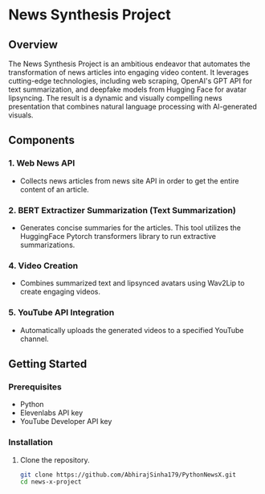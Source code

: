 # News Synthesis Project

## Overview

The News Synthesis Project is an ambitious endeavor that automates the transformation of news articles into engaging video content. It leverages cutting-edge technologies, including web scraping, OpenAI's GPT API for text summarization, and deepfake models from Hugging Face for avatar lipsyncing. The result is a dynamic and visually compelling news presentation that combines natural language processing with AI-generated visuals.

## Components

### 1. Web News API
   - Collects news articles from news site API in order to get the entire content of an article.

### 2. BERT Extractizer Summarization (Text Summarization)
   - Generates concise summaries for the articles. This tool utilizes the HuggingFace Pytorch transformers library to run extractive summarizations.

### 4. Video Creation
   - Combines summarized text and lipsynced avatars using Wav2Lip to create engaging videos.

### 5. YouTube API Integration
   - Automatically uploads the generated videos to a specified YouTube channel.

## Getting Started

### Prerequisites
- Python
- Elevenlabs API key
- YouTube Developer API key

### Installation
1. Clone the repository.
   ```bash
   git clone https://github.com/AbhirajSinha179/PythonNewsX.git
   cd news-x-project
